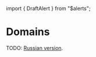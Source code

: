 import { DraftAlert } from "$alerts";

<DraftAlert />

# Domains

TODO: [Russian version](/ru/vision/changes).
